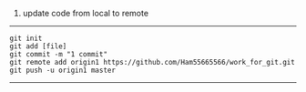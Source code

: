 1. update code from local to remote
--------------------------------------------------------------------------------------------
    git init
    git add [file]
    git commit -m "1 commit"
    git remote add origin1 https://github.com/Ham55665566/work_for_git.git
    git push -u origin1 master 
--------------------------------------------------------------------------------------------
